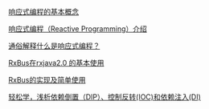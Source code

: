 [响应式编程的基本概念](https://www.infoq.cn/article/2016/01/reactive-basics)

[响应式编程（Reactive Programming）介绍](https://zhuanlan.zhihu.com/p/27678951)

[通俗解释什么是响应式编程？](https://www.jdon.com/48275)

[RxBus在rxjava2.0 的基本使用](https://blog.csdn.net/donkor_/article/details/79709366)

[RxBus的实现及简单使用](https://www.jianshu.com/p/eec1b280b941)

[
轻松学，浅析依赖倒置（DIP）、控制反转(IOC)和依赖注入(DI)](https://frank909.blog.csdn.net/article/details/75093382)



